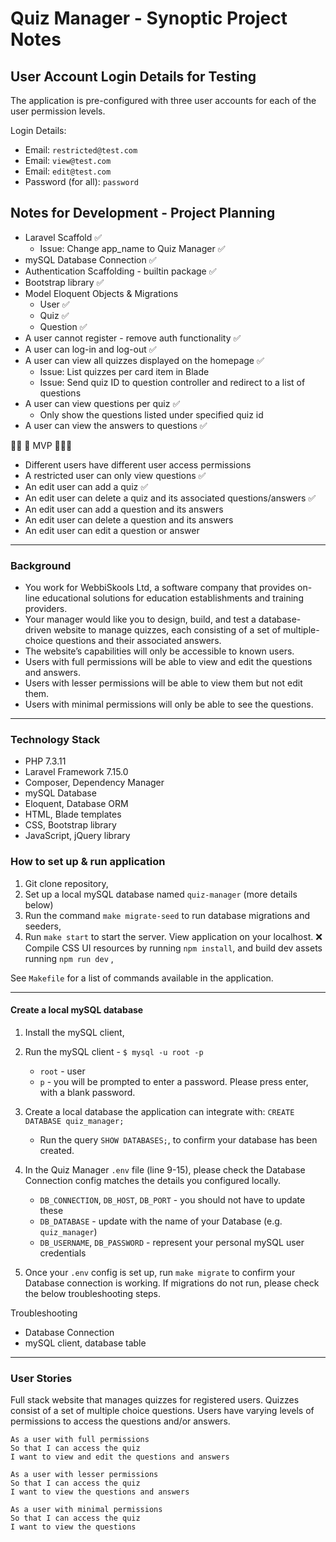 # Quiz Manager - Synoptic Project Notes  


##  User Account Login Details for Testing
The application is pre-configured with three user accounts for each of the user permission levels. 

Login Details: 
- Email: `restricted@test.com`
- Email: `view@test.com`
- Email: `edit@test.com`
- Password (for all): `password` 


## Notes for Development - Project Planning

- Laravel Scaffold ✅
    - Issue: Change app_name to Quiz Manager ✅ 
- mySQL Database Connection ✅ 
- Authentication Scaffolding - builtin package ✅  
- Bootstrap library ✅ 
- Model Eloquent Objects & Migrations 
    - User ✅ 
    - Quiz ✅ 
    - Question ✅ 
- A user cannot register - remove auth functionality ✅    
- A user can log-in and log-out ✅ 
- A user can view all quizzes displayed on the homepage ✅  
    - Issue: List quizzes per card item in Blade 
    - Issue: Send quiz ID to question controller and redirect to a list of questions 
- A user can view questions per quiz ✅  
    - Only show the questions listed under specified quiz id
- A user can view the answers to questions  ✅  

🙌🏽 🎉 MVP 🎉🙌🏽     

- Different users have different user access permissions
- A restricted user can only view questions ✅   
- An edit user can add a quiz  ✅  
- An edit user can delete a quiz and its associated questions/answers ✅  
- An edit user can add a question and its answers 
- An edit user can delete a question and its answers 
- An edit user can edit a question or answer 

 -------------------------------------

### Background 

- You work for WebbiSkools Ltd, a software company that provides on-line educational solutions for education establishments and training providers. 
- Your manager would like you to design, build, and test a database-driven website to manage quizzes, each consisting of a set of multiple-choice questions and their associated answers. 
- The website’s capabilities will only be accessible to known users.
- Users with full permissions will be able to view and edit the questions and answers. 
- Users with lesser permissions will be able to view them but not edit them. 
- Users with minimal permissions will only be able to see the questions.
-------------------------------------

### Technology Stack

- PHP 7.3.11
- Laravel Framework 7.15.0
- Composer, Dependency Manager
- mySQL Database 
- Eloquent, Database ORM
- HTML, Blade templates
- CSS, Bootstrap library
- JavaScript, jQuery library

### How to set up & run application
 
1. Git clone repository,
2. Set up a local  mySQL database named `quiz-manager` (more details below) 
3. Run the command `make migrate-seed` to run database migrations and seeders,
4. Run `make start` to start the server. View application on your localhost.
❌  Compile CSS UI resources by running `npm install`, and build dev assets running `npm run dev` ,

See `Makefile` for a list of commands available in the application. 

-------------------------------------
#### Create a local mySQL database
1. Install the  mySQL client,

2. Run the mySQL client - `$ mysql -u root -p`
    - `root` - user
    - `p` - you will be prompted to enter a password. Please press enter, with a blank password.

3. Create a local database the application can integrate with: `CREATE DATABASE quiz_manager;` 
    - Run the query `SHOW DATABASES;`, to confirm your database has been created.

4. In the Quiz Manager `.env` file (line 9-15), please check the Database Connection  config matches the details you configured locally. 
    - `DB_CONNECTION`, `DB_HOST`, `DB_PORT` - you should not have to update these
    - `DB_DATABASE` - update with the name of your Database (e.g. `quiz_manager`)
    - `DB_USERNAME`, `DB_PASSWORD` - represent your personal mySQL user credentials 

5. Once your `.env` config is set up, run `make migrate` to confirm your Database connection is working. If migrations do not run, please check the below troubleshooting steps.
 
 Troubleshooting
 - Database Connection
 - mySQL client, database table
-------------------------------------

### User Stories
Full stack website that manages quizzes for registered users. Quizzes consist of a set of multiple choice questions. Users have varying levels of permissions to access the questions and/or answers.   

```
As a user with full permissions
So that I can access the quiz
I want to view and edit the questions and answers 
```

```
As a user with lesser permissions
So that I can access the quiz
I want to view the questions and answers 
```

```
As a user with minimal permissions
So that I can access the quiz
I want to view the questions 
```

